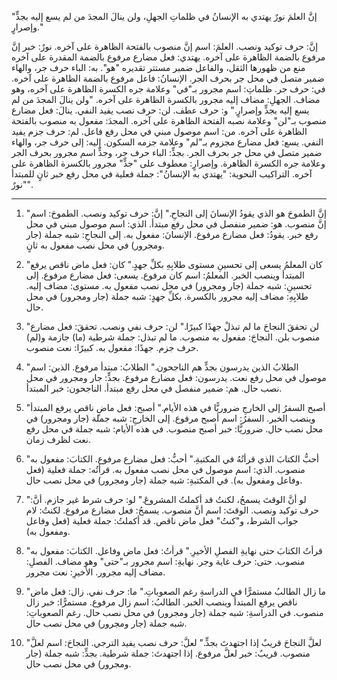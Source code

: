 "إنَّ العلمَ نورٌ يهتدي به الإنسانُ في ظلماتِ الجهلِ، ولن ينالَ المجدَ من لم يسع إليه بجدٍّ وإصرارٍ."


إنَّ: حرف توكيد ونصب.
العلمَ: اسم إنَّ منصوب بالفتحة الظاهرة على آخره.
نورٌ: خبر إنَّ مرفوع بالضمة الظاهرة على آخره.
يهتدي: فعل مضارع مرفوع بالضمة المقدرة على آخره منع من ظهورها الثقل، والفاعل ضمير مستتر تقديره "هو".
به: الباء حرف جر، والهاء ضمير متصل في محل جر بحرف الجر.
الإنسانُ: فاعل مرفوع بالضمة الظاهرة على آخره.
في: حرف جر.
ظلماتِ: اسم مجرور بـ"في" وعلامة جره الكسرة الظاهرة على آخره، وهو مضاف.
الجهلِ: مضاف إليه مجرور بالكسرة الظاهرة على آخره.
"ولن ينالَ المجدَ من لم يسع إليه بجدٍّ وإصرارٍ."
و: حرف عطف.
لن: حرف نصب يفيد النفي.
ينالَ: فعل مضارع منصوب بـ"لن" وعلامة نصبه الفتحة الظاهرة على آخره.
المجدَ: مفعول به منصوب بالفتحة الظاهرة على آخره.
من: اسم موصول مبني في محل رفع فاعل.
لم: حرف جزم يفيد النفي.
يسع: فعل مضارع مجزوم بـ"لم" وعلامة جزمه السكون.
إليه: إلى حرف جر، والهاء ضمير متصل في محل جر بحرف الجر.
بجدٍّ: الباء حرف جر، وجدٍّ اسم مجرور بحرف الجر وعلامة جره الكسرة الظاهرة.
وإصرارٍ: معطوف على "جدٍّ" مجرور بالكسرة الظاهرة على آخره.
التراكيب النحوية:
"يهتدي به الإنسانُ": جملة فعلية في محل رفع خبر ثانٍ للمبتدأ "نورٌ".


--------------------------------------------

1. "إنَّ الطموحَ هو الذي يقودُ الإنسانَ إلى النجاحِ."
إنَّ: حرف توكيد ونصب.
الطموحَ: اسم إنَّ منصوب.
هو: ضمير منفصل في محل رفع مبتدأ.
الذي: اسم موصول مبني في محل رفع خبر.
يقودُ: فعل مضارع مرفوع.
الإنسانَ: مفعول به.
إلى النجاحِ: شبه جملة (جار ومجرور) في محل نصب مفعول به ثانٍ.


2. "كان المعلمُ يسعى إلى تحسينِ مستوى طلابِهِ بكلِّ جهدٍ."
كان: فعل ماض ناقص يرفع المبتدأ وينصب الخبر.
المعلمُ: اسم كان مرفوع.
يسعى: فعل مضارع مرفوع.
إلى تحسينِ: شبه جملة (جار ومجرور) في محل نصب مفعول به.
مستوى: مضاف إليه.
طلابِهِ: مضاف إليه مجرور بالكسرة.
بكلِّ جهدٍ: شبه جملة (جار ومجرور) في محل حال.

3. "لن تحققَ النجاحَ ما لم تبذلْ جهدًا كبيرًا."
لن: حرف نفي ونصب.
تحققَ: فعل مضارع منصوب بلن.
النجاحَ: مفعول به منصوب.
ما لم تبذل: جملة شرطية (ما) جازمة و(لم) حرف جزم.
جهدًا: مفعول به.
كبيرًا: نعت منصوب.


4. "الطلابُ الذين يدرسون بجدٍّ هم الناجحون."
الطلابُ: مبتدأ مرفوع.
الذين: اسم موصول في محل رفع نعت.
يدرسون: فعل مضارع مرفوع.
بجدٍّ: جار ومجرور في محل نصب حال.
هم: ضمير منفصل في محل رفع مبتدأ.
الناجحون: خبر المبتدأ.


5. "أصبح السفرُ إلى الخارجِ ضروريًّا في هذه الأيام."
أصبح: فعل ماضٍ ناقص يرفع المبتدأ وينصب الخبر.
السفرُ: اسم أصبح مرفوع.
إلى الخارجِ: شبه جملة (جار ومجرور) في محل نصب حال.
ضروريًّا: خبر أصبح منصوب.
في هذه الأيام: شبه جملة في محل رفع نعت لظرف زمان.


6. "أحبُّ الكتابَ الذي قرأتُهُ في المكتبةِ."
أحبُّ: فعل مضارع مرفوع.
الكتابَ: مفعول به منصوب.
الذي: اسم موصول في محل نصب مفعول به.
قرأتُه: جملة فعلية (فعل وفاعل ومفعول به).
في المكتبةِ: شبه جملة (جار ومجرور) في محل نصب حال.


7. "لو أنَّ الوقتَ يسمحُ، لكنتُ قد أكملتُ المشروعَ."
لو: حرف شرط غير جازم.
أنَّ: حرف توكيد ونصب.
الوقتَ: اسم أنَّ منصوب.
يسمحُ: فعل مضارع مرفوع.
لكنتُ: لام جواب الشرط، و"كنتُ" فعل ماض ناقص.
قد أكملتُ: جملة فعلية (فعل وفاعل ومفعول به).

8. "قرأتُ الكتابَ حتى نهايةِ الفصلِ الأخيرِ."
قرأتُ: فعل ماض وفاعل.
الكتابَ: مفعول به منصوب.
حتى: حرف غاية وجر.
نهايةِ: اسم مجرور بـ"حتى" وهو مضاف.
الفصلِ: مضاف إليه مجرور.
الأخيرِ: نعت مجرور.

9. "ما زال الطالبُ مستمرًّا في الدراسةِ رغم الصعوباتِ."
ما: حرف نفي.
زال: فعل ماض ناقص يرفع المبتدأ وينصب الخبر.
الطالبُ: اسم زال مرفوع.
مستمرًّا: خبر زال منصوب.
في الدراسةِ: شبه جملة (جار ومجرور) في محل نصب حال.
رغم الصعوباتِ: شبه جملة (جار ومجرور) في محل نصب حال.


10. "لعلَّ النجاحَ قريبٌ إذا اجتهدتَ بجدٍّ."
لعلَّ: حرف نصب يفيد الترجي.
النجاحَ: اسم لعلَّ منصوب.
قريبٌ: خبر لعلَّ مرفوع.
إذا اجتهدتَ: جملة شرطية.
بجدٍّ: شبه جملة (جار ومجرور) في محل نصب حال.